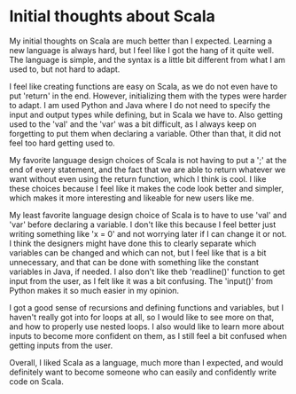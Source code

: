 # Initial thoughts about Scala

My initial thoughts on Scala are much better than I expected. Learning a new language is always hard, but I feel like I got the hang of it quite well. The language is simple, and the syntax is a little bit different from what I am used to, but not hard to adapt.

I feel like creating functions are easy on Scala, as we do not even have to put 'return' in the end. However, initializing them with the types were harder to adapt. I am used Python and Java where I do not need to specify the input and output types while defining, but in Scala we have to. Also getting used to the 'val' and the 'var' was a bit difficult, as I always keep on forgetting to put them when declaring a variable. Other than that, it did not feel too hard getting used to.

My favorite language design choices of Scala is not having to put a ';' at the end of every statement, and the fact that we are able to return whatever we want without even using the return function, which I think is cool. I like these choices because I feel like it makes the code look better and simpler, which makes it more interesting and likeable for new users like me.

My least favorite language design choice of Scala is to have to use 'val' and 'var' before declaring a variable. I don't like this because I feel better just writing something like 'x = 0' and not worrying later if I can change it or not. I think the designers might have done this to clearly separate which variables can be changed and which can not, but I feel like that is a bit unnecessary, and that can be done with something like the constant variables in Java, if needed. I also don't like theb 'readline()' function to get input from the user, as I felt like it was a bit confusing. The 'input()' from Python makes it so much easier in my opinion.

I got a good sense of recursions and defining functions and variables, but I haven't really got into for loops at all, so I would like to see more on that, and how to properly use nested loops. I also would like to learn more about inputs to become more confident on them, as I still feel a bit confused when getting inputs from the user.

Overall, I liked Scala as a language, much more than I expected, and would definitely want to become someone who can easily and confidently write code on Scala.
